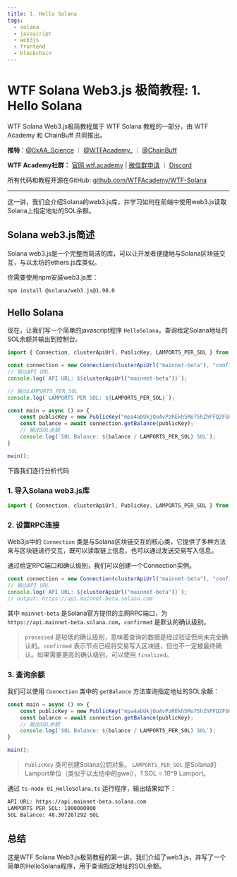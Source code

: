 ```yaml
---
title: 1. Hello Solana
tags:
  - solana
  - javascript
  - web3js
  - frontend
  - blockchain
---
```


# WTF Solana Web3.js 极简教程: 1. Hello Solana

WTF Solana Web3.js极简教程属于 WTF Solana 教程的一部分，由 WTF Academy 和 ChainBuff 共同推出。

**推特**：[@0xAA_Science](https://twitter.com/0xAA_Science) ｜ [@WTFAcademy_](https://twitter.com/WTFAcademy_) ｜ [@ChainBuff](https://twitter.com/ChainBuff)

**WTF Academy社群：** [官网 wtf.academy](https://wtf.academy) | [微信群申请](https://docs.google.com/forms/d/e/1FAIpQLSe4KGT8Sh6sJ7hedQRuIYirOoZK_85miz3dw7vA1-YjodgJ-A/viewform?usp=sf_link) ｜ [Discord](https://discord.gg/5akcruXrsk)

所有代码和教程开源在GitHub: [github.com/WTFAcademy/WTF-Solana](https://github.com/WTFAcademy/WTF-Solana)

-----

这一讲，我们会介绍Solana的web3.js库，并学习如何在前端中使用web3.js读取Solana上指定地址的SOL余额。

## Solana web3.js简述

Solana web3.js是一个完整而简洁的库，可以让开发者便捷地与Solana区块链交互，与以太坊的ethers.js库类似。

你需要使用npm安装web3.js库：

```bash
npm install @solana/web3.js@1.98.0
```

## Hello Solana

现在，让我们写一个简单的javascript程序 `HelloSolana`，查询给定Solana地址的SOL余额并输出到控制台。

```javascript
import { Connection, clusterApiUrl, PublicKey, LAMPORTS_PER_SOL } from "@solana/web3.js";

const connection = new Connection(clusterApiUrl("mainnet-beta"), "confirmed");
// 输出API URL
console.log(`API URL: ${clusterApiUrl("mainnet-beta")}`);

// 输出LAMPORTS_PER_SOL
console.log(`LAMPORTS PER SOL: ${LAMPORTS_PER_SOL}`);

const main = async () => {
    const publicKey = new PublicKey("mpa4abUkjQoAvPzREkh5Mo75hZhPFQ2FSH6w7dWKuQ5");
    const balance = await connection.getBalance(publicKey);
    // 输出SOL余额
    console.log(`SOL Balance: ${balance / LAMPORTS_PER_SOL} SOL`);
}

main();
```

下面我们逐行分析代码

### 1. 导入Solana web3.js库

```javascript
import { Connection, clusterApiUrl, PublicKey, LAMPORTS_PER_SOL } from "@solana/web3.js";
```

### 2. 设置RPC连接

Web3js中的 `Connection` 类是与Solana区块链交互的核心类，它提供了多种方法来与区块链进行交互，既可以读取链上信息，也可以通过发送交易写入信息。

通过给定RPC端口和确认级别，我们可以创建一个Connection实例。

```javascript
const connection = new Connection(clusterApiUrl("mainnet-beta"), "confirmed");
// 输出API URL
console.log(`API URL: ${clusterApiUrl("mainnet-beta")}`);
// output: https://api.mainnet-beta.solana.com
```

其中 `mainnet-beta` 是Solana官方提供的主网RPC端口，为 `https://api.mainnet-beta.solana.com`，`confirmed` 是默认的确认级别。

> `processed` 是较低的确认级别，意味着查询的数据是经过验证但尚未完全确认的。`confirmed` 表示节点已经将交易写入区块链，但也不一定被最终确认。如果需要更高的确认级别，可以使用 `finalized`。

### 3. 查询余额

我们可以使用 `Connection` 类中的 `getBalance` 方法查询指定地址的SOL余额：

```javascript
const main = async () => {
    const publicKey = new PublicKey("mpa4abUkjQoAvPzREkh5Mo75hZhPFQ2FSH6w7dWKuQ5");
    const balance = await connection.getBalance(publicKey);
    // 输出SOL余额
    console.log(`SOL Balance: ${balance / LAMPORTS_PER_SOL} SOL`);
}

main();
```

> `PublicKey` 类可创建Solana公钥对象。
> `LAMPORTS_PER_SOL` 是Solana的Lamport单位（类似于以太坊中的gwei），1 SOL = 10^9 Lamport。

通过 `ts-node 01_HelloSolana.ts` 运行程序，输出结果如下：

```bash
API URL: https://api.mainnet-beta.solana.com
LAMPORTS PER SOL: 1000000000
SOL Balance: 48.307267292 SOL
```

## 总结

这是WTF Solana Web3.js极简教程的第一讲，我们介绍了web3.js，并写了一个简单的HelloSolana程序，用于查询指定地址的SOL余额。

